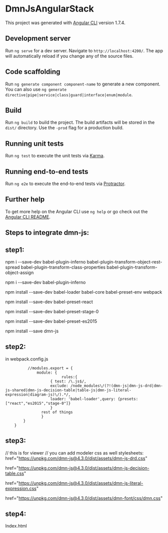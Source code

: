 # DmnJsAngularStack

This project was generated with [Angular CLI](https://github.com/angular/angular-cli) version 1.7.4.

## Development server

Run `ng serve` for a dev server. Navigate to `http://localhost:4200/`. The app will automatically reload if you change any of the source files.

## Code scaffolding

Run `ng generate component component-name` to generate a new component. You can also use `ng generate directive|pipe|service|class|guard|interface|enum|module`.

## Build

Run `ng build` to build the project. The build artifacts will be stored in the `dist/` directory. Use the `-prod` flag for a production build.

## Running unit tests

Run `ng test` to execute the unit tests via [Karma](https://karma-runner.github.io).

## Running end-to-end tests

Run `ng e2e` to execute the end-to-end tests via [Protractor](http://www.protractortest.org/).

## Further help

To get more help on the Angular CLI use `ng help` or go check out the [Angular CLI README](https://github.com/angular/angular-cli/blob/master/README.md).
## Steps to integrate dmn-js:

## step1: 
npm i --save-dev babel-plugin-inferno babel-plugin-transform-object-rest-spread babel-plugin-transform-class-properties babel-plugin-transform-object-assign

npm i --save-dev babel-plugin-inferno

npm install --save-dev babel-loader babel-core babel-preset-env webpack

npm install --save-dev babel-preset-react

npm install --save-dev babel-preset-stage-0

npm install --save-dev babel-preset-es2015

npm install --save dmn-js


## step2:
in webpack.config.js
	      
              //modules.export = {
	              module: {
                             rules:{
					    { test: /\.js$/, 
					    exclude: /node_modules\/(?!(dmn-js|dmn-js-drd|dmn-js-shared|dmn-js-decision-table|table-js|dmn-js-literal-expression|diagram-js)\/).*/,
					    loader: 'babel-loader',query: {presets: ["react","es2015","stage-0"]}
					    }
                    rest of things
                    }
            }
        }


## step3:
   // this is for viewer // you can add modeler css as well
    stylesheets: 
   href="https://unpkg.com/dmn-js@4.3.0/dist/assets/dmn-js-drd.css"
   
   href="https://unpkg.com/dmn-js@4.3.0/dist/assets/dmn-js-decision-table.css"
   
   href="https://unpkg.com/dmn-js@4.3.0/dist/assets/dmn-js-literal-expression.css"
   
   href="https://unpkg.com/dmn-js@4.3.0/dist/assets/dmn-font/css/dmn.css"
   

## step4:
Index.html

<body >
	<div class="canvas" style="width:100vh;height:100vh ;padding-left:100px"></div>
</body>

## step-5:
In typings.d.ts

declare module 'dmn-js';

## step6:
app.component.ts

import Viewer from 'dmn-js';

    //in the class
    constructor(private http: HttpClient ){
        this.http.get('../assets/val.xml',{responseType: 'text'}).subscribe(x=>{
        var xml= x; // my DMN 1.1 xml
        //var myContainer = document.getElementsByClassName('canvas');
        var viewer = new Viewer({
         container: '.canvas'
      });

    viewer.importXML(xml, function(err) {
     console.log('*********************');
      if (err) {
        console.log('error rendering', err);
      } else {
        viewer
        .getActiveViewer()
        .get('canvas')
          .zoom('fit-viewport');
      }
    });
    });


